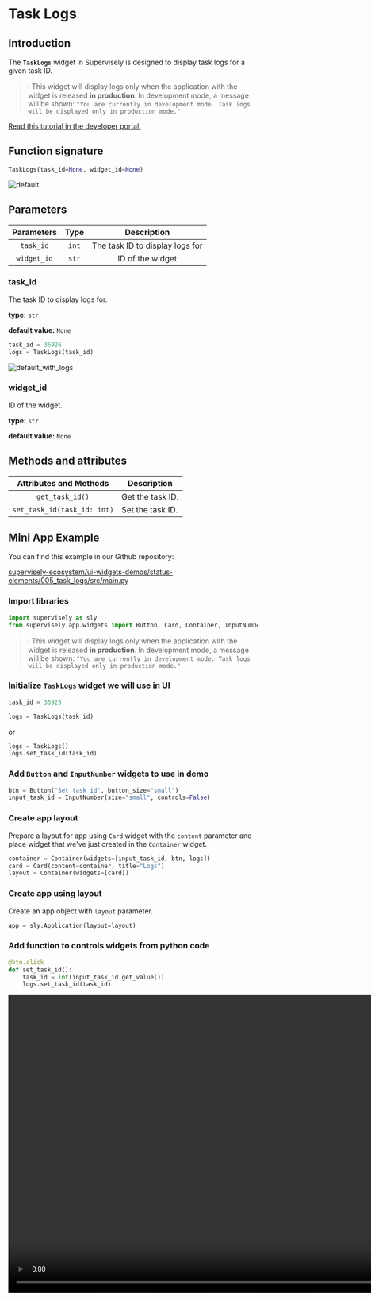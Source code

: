 # Task Logs

## Introduction

The **`TaskLogs`** widget in Supervisely is designed to display task logs for a given task ID.

 > ℹ️ This widget will display logs only when the application with the widget is released **in production**.
 > In development mode, a message will be shown: `"You are currently in development mode. Task logs will be displayed only in production mode."`

[Read this tutorial in the developer portal.](https://developer.supervise.ly/app-development/widgets/status-elements/tasklogs)

## Function signature

```python
TaskLogs(task_id=None, widget_id=None)
```

![default](https://github.com/supervisely-ecosystem/ui-widgets-demos/assets/79905215/619dfbce-8ac6-44ec-b52a-15f675e74dfa)

## Parameters

| Parameters  | Type  |           Description           |
| :---------: | :---: | :-----------------------------: |
|  `task_id`  | `int` | The task ID to display logs for |
| `widget_id` | `str` |        ID of the widget         |

### task_id

The task ID to display logs for.

**type:** `str`

**default value:** `None`

```python
task_id = 36926
logs = TaskLogs(task_id)
```

![default_with_logs](https://github.com/supervisely-ecosystem/ui-widgets-demos/assets/79905215/2a616b26-af64-4608-8fc3-6ff5476cda7c)


### widget_id

ID of the widget.

**type:** `str`

**default value:** `None`

## Methods and attributes

|   Attributes and Methods    | Description      |
| :-------------------------: | ---------------- |
|       `get_task_id()`       | Get the task ID. |
| `set_task_id(task_id: int)` | Set the task ID. |

## Mini App Example

You can find this example in our Github repository:

[supervisely-ecosystem/ui-widgets-demos/status-elements/005_task_logs/src/main.py](https://github.com/supervisely-ecosystem/ui-widgets-demos/blob/master/status-elements/005_task_logs/src/main.py)

### Import libraries

```python
import supervisely as sly
from supervisely.app.widgets import Button, Card, Container, InputNumber, TaskLogs
```

 > ℹ️ This widget will display logs only when the application with the widget is released **in production**.
 > In development mode, a message will be shown: `"You are currently in development mode. Task logs will be displayed only in production mode."`

### Initialize `TaskLogs` widget we will use in UI

```python
task_id = 36925

logs = TaskLogs(task_id)
```

or

```python
logs = TaskLogs()
logs.set_task_id(task_id)
```

### Add `Button` and `InputNumber` widgets to use in demo

```python
btn = Button("Set task id", button_size="small")
input_task_id = InputNumber(size="small", controls=False)
```

### Create app layout

Prepare a layout for app using `Card` widget with the `content` parameter and place widget that we've just created in the `Container` widget.

```python
container = Container(widgets=[input_task_id, btn, logs])
card = Card(content=container, title="Logs")
layout = Container(widgets=[card])
```

### Create app using layout

Create an app object with `layout` parameter.

```python
app = sly.Application(layout=layout)
```

### Add function to controls widgets from python code

```python
@btn.click
def set_task_id():
    task_id = int(input_task_id.get_value())
    logs.set_task_id(task_id)
```

<p align="center">
    <video preload="none" playsinline="" autoplay="autoplay" muted="muted" loop="loop" width="1200">
        <source src="https://github.com/supervisely-ecosystem/ui-widgets-demos/assets/79905215/aea8cd9f-2add-4f61-bf27-50d23386faab" type="video/webm"> 
        <source src="https://github.com/supervisely-ecosystem/ui-widgets-demos/assets/79905215/e49bed0a-3b51-4a91-b9e4-9bf10d96db67" type="video/mp4">
    </video>
</p>
